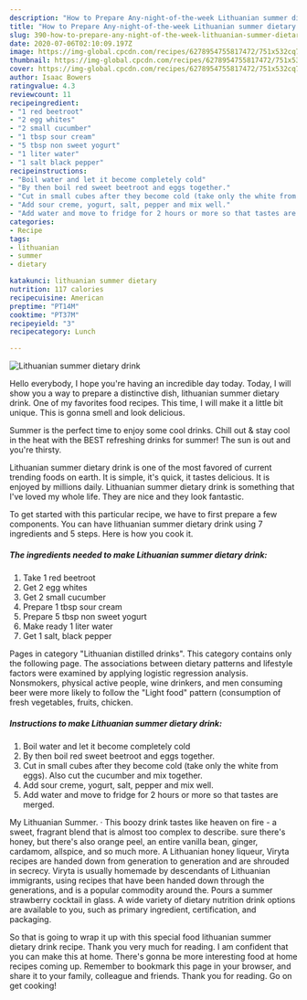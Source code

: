 ```yaml
---
description: "How to Prepare Any-night-of-the-week Lithuanian summer dietary drink"
title: "How to Prepare Any-night-of-the-week Lithuanian summer dietary drink"
slug: 390-how-to-prepare-any-night-of-the-week-lithuanian-summer-dietary-drink
date: 2020-07-06T02:10:09.197Z
image: https://img-global.cpcdn.com/recipes/6278954755817472/751x532cq70/lithuanian-summer-dietary-drink-recipe-main-photo.jpg
thumbnail: https://img-global.cpcdn.com/recipes/6278954755817472/751x532cq70/lithuanian-summer-dietary-drink-recipe-main-photo.jpg
cover: https://img-global.cpcdn.com/recipes/6278954755817472/751x532cq70/lithuanian-summer-dietary-drink-recipe-main-photo.jpg
author: Isaac Bowers
ratingvalue: 4.3
reviewcount: 11
recipeingredient:
- "1 red beetroot"
- "2 egg whites"
- "2 small cucumber"
- "1 tbsp sour cream"
- "5 tbsp non sweet yogurt"
- "1 liter water"
- "1 salt black pepper"
recipeinstructions:
- "Boil water and let it become completely cold"
- "By then boil red sweet beetroot and eggs together."
- "Cut in small cubes after they become cold (take only the white from eggs). Also cut the cucumber and mix together."
- "Add sour creme, yogurt, salt, pepper and mix well."
- "Add water and move to fridge for 2 hours or more so that tastes are merged."
categories:
- Recipe
tags:
- lithuanian
- summer
- dietary

katakunci: lithuanian summer dietary 
nutrition: 117 calories
recipecuisine: American
preptime: "PT14M"
cooktime: "PT37M"
recipeyield: "3"
recipecategory: Lunch

---
```



![Lithuanian summer dietary drink](https://img-global.cpcdn.com/recipes/6278954755817472/751x532cq70/lithuanian-summer-dietary-drink-recipe-main-photo.jpg)

Hello everybody, I hope you're having an incredible day today. Today, I will show you a way to prepare a distinctive dish, lithuanian summer dietary drink. One of my favorites food recipes. This time, I will make it a little bit unique. This is gonna smell and look delicious.

Summer is the perfect time to enjoy some cool drinks. Chill out &amp; stay cool in the heat with the BEST refreshing drinks for summer! The sun is out and you&#39;re thirsty.

Lithuanian summer dietary drink is one of the most favored of current trending foods on earth. It is simple, it's quick, it tastes delicious. It is enjoyed by millions daily. Lithuanian summer dietary drink is something that I've loved my whole life. They are nice and they look fantastic.


To get started with this particular recipe, we have to first prepare a few components. You can have lithuanian summer dietary drink using 7 ingredients and 5 steps. Here is how you cook it.

<!--inarticleads1-->

##### The ingredients needed to make Lithuanian summer dietary drink:

1. Take 1 red beetroot
1. Get 2 egg whites
1. Get 2 small cucumber
1. Prepare 1 tbsp sour cream
1. Prepare 5 tbsp non sweet yogurt
1. Make ready 1 liter water
1. Get 1 salt, black pepper


Pages in category &#34;Lithuanian distilled drinks&#34;. This category contains only the following page. The associations between dietary patterns and lifestyle factors were examined by applying logistic regression analysis. Nonsmokers, physical active people, wine drinkers, and men consuming beer were more likely to follow the &#34;Light food&#34; pattern (consumption of fresh vegetables, fruits, chicken. 

<!--inarticleads2-->

##### Instructions to make Lithuanian summer dietary drink:

1. Boil water and let it become completely cold
1. By then boil red sweet beetroot and eggs together.
1. Cut in small cubes after they become cold (take only the white from eggs). Also cut the cucumber and mix together.
1. Add sour creme, yogurt, salt, pepper and mix well.
1. Add water and move to fridge for 2 hours or more so that tastes are merged.


My Lithuanian Summer. · This boozy drink tastes like heaven on fire - a sweet, fragrant blend that is almost too complex to describe. sure there&#39;s honey, but there&#39;s also orange peel, an entire vanilla bean, ginger, cardamom, allspice, and so much more. A Lithuanian honey liqueur, Viryta recipes are handed down from generation to generation and are shrouded in secrecy. Viryta is usually homemade by descendants of Lithuanian immigrants, using recipes that have been handed down through the generations, and is a popular commodity around the. Pours a summer strawberry cocktail in glass. A wide variety of dietary nutrition drink options are available to you, such as primary ingredient, certification, and packaging. 

So that is going to wrap it up with this special food lithuanian summer dietary drink recipe. Thank you very much for reading. I am confident that you can make this at home. There's gonna be more interesting food at home recipes coming up. Remember to bookmark this page in your browser, and share it to your family, colleague and friends. Thank you for reading. Go on get cooking!
